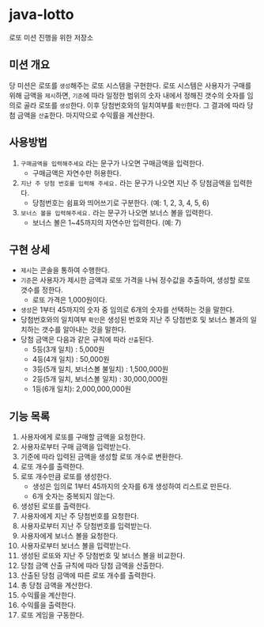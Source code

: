 # java-lotto
로또 미션 진행을 위한 저장소

## 미션 개요
당 미션은 로또를 `생성`해주는 로또 시스템을 구현한다. 로또 시스템은 사용자가 구매를 위해 금액을 `제시`하면, `기준`에 따라 일정한 범위의 숫자 내에서 정해진 갯수의 숫자를 임의로 골라 로또를 `생성`한다. 이후 당첨번호와의 일치여부를 `확인`한다. 그 결과에 따라 당첨 금액을 `산출`한다. 마지막으로 수익률을 계산한다.

## 사용방법

1. `구매금액을 입력해주세요` 라는 문구가 나오면 구매금액을 입력한다.
   - 구매금액은 자연수만 허용한다.
2. `지난 주 당첨 번호를 입력해 주세요.` 라는 문구가 나오면 지난 주 당첨금액을 입력한다.
   - 당첨번호는 쉼표와 띄어쓰기로 구분한다. (예: 1, 2, 3, 4, 5, 6)
3. `보너스 볼을 입력해주세요.` 라는 문구가 나오면 보너스 볼을 입력한다.
   - 보너스 볼은 1~45까지의 자연수만 입력한다. (예: 7)

## 구현 상세

- `제시`는 콘솔을 통하여 수행한다.
- `기준`은 사용자가 제시한 금액과 로또 가격을 나눠 정수값을 추출하여, 생성할 로또 갯수를 정한다.
  - 로또 가격은 1,000원이다.
- `생성`은 1부터 45까지의 숫자 중 임의로 6개의 숫자를 선택하는 것을 말한다.
- 당첨번호와의 일치여부 `확인`은 생성된 번호와 지난 주 당첨번호 및 보너스 볼과의 일치하는 갯수를 알아내는 것을 말한다.
- 당첨 금액은 다음과 같은 규칙에 따라 `산출`된다.
  - 5등(3개 일치) : 5,000원
  - 4등(4개 일치) : 50,000원
  - 3등(5개 일치, 보너스볼 불일치) : 1,500,000원
  - 2등(5개 일치, 보너스볼 일치) : 30,000,000원
  - 1등(6개 일치): 2,000,000,000원

## 기능 목록

1. 사용자에게 로또를 구매할 금액을 요청한다.
2. 사용자로부터 구매 금액을 입력받는다.
3. 기준에 따라 입력된 금액을 생성할 로또 개수로 변환한다.
4. 로또 개수를 출력한다.
5. 로또 개수만큼 로또를 생성한다.
   - 생성은 임의로 1부터 45까지의 숫자를 6개 생성하여 리스트로 만든다.
   - 6개 숫자는 중복되지 않는다.
6. 생성된 로또를 출력한다.
7. 사용자에게 지난 주 당첨번호를 요청한다.
8. 사용자로부터 지난 주 당첨번호를 입력받는다.
9. 사용자에게 보너스 볼을 요청한다.
10. 사용자로부터 보너스 볼을 입력받는다.
11. 생성된 로또와 지난 주 당첨번호 및 보너스 볼을 비교한다.
12. 당첨 금액 산출 규칙에 따라 당첨 금액을 산출한다.
13. 산출된 당첨 금액에 따른 로또 개수를 출력한다.
14. 총 당첨 금액을 계산한다.
15. 수익률을 계산한다.
16. 수익률을 출력한다.
17. 로또 게임을 구동한다.

